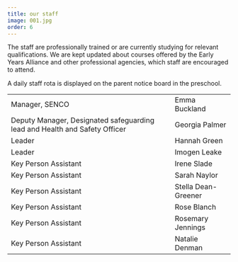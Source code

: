 ```yaml
---
title: our staff
image: 001.jpg
order: 6
---
```


The staff are professionally trained or are currently studying for relevant qualifications. We are kept updated about courses offered by the Early Years Alliance and other professional agencies, which staff are encouraged to attend.

A daily staff rota is displayed on the parent notice board in the preschool.

|                                                                            |                     |
| -------------------------------------------------------------------------- | ------------------- |
| Manager, SENCO                                                             | Emma Buckland       |
| Deputy Manager, Designated safeguarding lead and Health and Safety Officer |  Georgia Palmer     | 
| Leader                                                                     | Hannah Green        |
| Leader                                                                     | Imogen Leake        |
| Key Person Assistant                                                       | Irene Slade         |
| Key Person Assistant                                                       | Sarah Naylor        |
| Key Person Assistant                                                       | Stella Dean-Greener |
| Key Person Assistant                                                       | Rose Blanch         |
| Key Person Assistant                                                       | Rosemary Jennings   |
| Key Person Assistant                                                       | Natalie Denman      |
